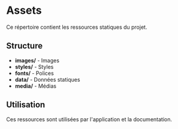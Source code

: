 # Assets

Ce répertoire contient les ressources statiques du projet.

## Structure

- **images/** - Images
- **styles/** - Styles
- **fonts/** - Polices
- **data/** - Données statiques
- **media/** - Médias

## Utilisation

Ces ressources sont utilisées par l'application et la documentation.
